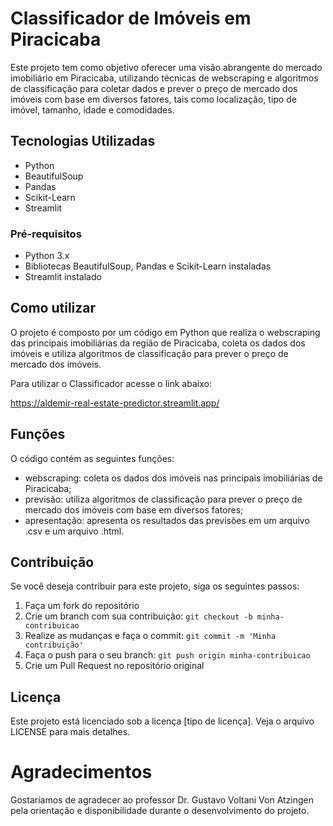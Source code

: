 # Classificador de Imóveis em Piracicaba

Este projeto tem como objetivo oferecer uma visão abrangente do mercado imobiliário em Piracicaba, utilizando técnicas de webscraping e algoritmos de classificação para coletar dados e prever o preço de mercado dos imóveis com base em diversos fatores, tais como localização, tipo de imóvel, tamanho, idade e comodidades.

## Tecnologias Utilizadas

- Python
- BeautifulSoup
- Pandas
- Scikit-Learn
- Streamlit

### Pré-requisitos

- Python 3.x
- Bibliotecas BeautifulSoup, Pandas e Scikit-Learn instaladas
- Streamlit instalado

## Como utilizar

O projeto é composto por um código em Python que realiza o webscraping das principais imobiliárias da região de Piracicaba, coleta os dados dos imóveis e utiliza algoritmos de classificação para prever o preço de mercado dos imóveis.

Para utilizar o Classificador acesse o link abaixo:

https://aldemir-real-estate-predictor.streamlit.app/

## Funções

O código contém as seguintes funções:

- webscraping: coleta os dados dos imóveis nas principais imobiliárias de Piracicaba;
- previsão: utiliza algoritmos de classificação para prever o preço de mercado dos imóveis com base em diversos fatores;
- apresentação: apresenta os resultados das previsões em um arquivo .csv e um arquivo .html.

## Contribuição

Se você deseja contribuir para este projeto, siga os seguintes passos:

1. Faça um fork do repositório
2. Crie um branch com sua contribuição: `git checkout -b minha-contribuicao`
3. Realize as mudanças e faça o commit: `git commit -m 'Minha contribuição'`
4. Faça o push para o seu branch: `git push origin minha-contribuicao`
5. Crie um Pull Request no repositório original

## Licença

Este projeto está licenciado sob a licença [tipo de licença]. Veja o arquivo LICENSE para mais detalhes.

# Agradecimentos
Gostaríamos de agradecer ao professor Dr. Gustavo Voltani Von Atzingen pela orientação e disponibilidade durante o desenvolvimento do projeto.
